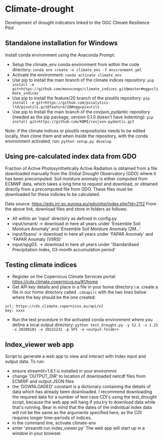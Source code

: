 # Climate-drought
Development of drought indicators linked to the OGC Climate Resilience Pilot

## Standalone installation for Windows

Install conda environment using the Anaconda Prompt:
- Setup the climate_env conda environment from within the code directory: `conda env create -n climate_env -f environment.yml`
- Activate the environment: `conda activate climate_env`
- Use pip to install the main branch of the climate indices repository: `pip install -e git+https://github.com/monocongo/climate_indices.git@master#egg=climate_indices`
- Use pip to install the feature/20 branch of the pixutils repository: `pip install -e git+https://github.com/pixalytics-ltd/pixutils.git@feature/20#egg=pixutils`
- Use pip to install the main branch of the covjson_pydantic repository (needed as the pip package, version 0.1.0 doesn't have indenting): `pip install git+https://github.com/KNMI/covjson-pydantic.git`

Note: if the climate indices or pixutils respositories needs to be edited locally, then clone them and when inside the repository, with the conda environment activated, run: `python setup.py develop`

## Using pre-calculated index data from GDO

Fraction of Active Photosynthetically Active Radiation is obtained from a file downloaded manually from the Global Drought Observatory (GDO) where it has been precomputed. Soil moisture anomaly is either computed from ECMWF data, which takes a long time to request and download, or obtained directly from a precomputed file from GDO. These files must be downloaded for these indicies to be calculated.

Data source: https://edo.jrc.ec.europa.eu/gdo/php/index.php?id=2112
From the above link, download files and store in folders as follows:
- All within an 'input' directory as defined in config.py
- input/smant/ -> download in here all years under 'Ensemble Soil Moisture Anomaly' and 'Ensemble Soil Moisture Anomaly (2M...'
- input/fpanv/ -> download in here all years under 'FAPAR Anomaly' and 'FAPAR Anomaly (VIIRS)'
- input/spg03. -> download in here all years under 'Standardised Precipitation Index, 03-month accumulation period'

## Testing climate indices

- Register on the Copernicus Climate Services portal: https://cds.climate.copernicus.eu/#!/home
- Get API key details and place in a file in your home directory i.e. create a file in our home directory called `.cdsapirc` with the two lines below where the key should be the one created:

```
url: https://cds.climate.copernicus.eu/api/v2
key: xxxx
```

- Run the test procedure in the activated conda environment where you define a local output directory: `python test_drought.py -y 52.5 -x 1.25 -s 20200101 -e 20221231 -p SPI -o <output-folder>`

## Index_viewer web app

Script to generate a web app to view and interact with Index input and output data.
To run:
- ensure streamlit=1.8.1 is installed in your environmnt
- change 'OUTPUT_DIR' to location of downloaded netcdf files from ECMWF and output JSON files
- the 'DOWNLOADED' constant is a dictionary containing the details of data which has already been downloaded. I recommend downloading the required data for a number of test case CDI's using the test_drought script, because the web app will hang if you try to download data while that's running. Bear in mind that the dates of the individual index data will not be the same as the arguments specified here, as the CDI requires longer time-periods of indices.
- in the command line, activate climate-env
- enter 'streamlit run index_viewer.py'
The web app will start up in a window in your browser.




